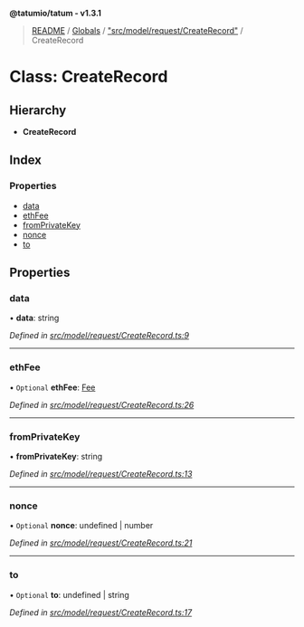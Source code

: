 **@tatumio/tatum - v1.3.1**

> [README](../README.md) / [Globals](../globals.md) / ["src/model/request/CreateRecord"](../modules/_src_model_request_createrecord_.md) / CreateRecord

# Class: CreateRecord

## Hierarchy

* **CreateRecord**

## Index

### Properties

* [data](_src_model_request_createrecord_.createrecord.md#data)
* [ethFee](_src_model_request_createrecord_.createrecord.md#ethfee)
* [fromPrivateKey](_src_model_request_createrecord_.createrecord.md#fromprivatekey)
* [nonce](_src_model_request_createrecord_.createrecord.md#nonce)
* [to](_src_model_request_createrecord_.createrecord.md#to)

## Properties

### data

•  **data**: string

*Defined in [src/model/request/CreateRecord.ts:9](https://github.com/tatumio/tatum-js/blob/8f0f126/src/model/request/CreateRecord.ts#L9)*

___

### ethFee

• `Optional` **ethFee**: [Fee](_src_model_request_fee_.fee.md)

*Defined in [src/model/request/CreateRecord.ts:26](https://github.com/tatumio/tatum-js/blob/8f0f126/src/model/request/CreateRecord.ts#L26)*

___

### fromPrivateKey

•  **fromPrivateKey**: string

*Defined in [src/model/request/CreateRecord.ts:13](https://github.com/tatumio/tatum-js/blob/8f0f126/src/model/request/CreateRecord.ts#L13)*

___

### nonce

• `Optional` **nonce**: undefined \| number

*Defined in [src/model/request/CreateRecord.ts:21](https://github.com/tatumio/tatum-js/blob/8f0f126/src/model/request/CreateRecord.ts#L21)*

___

### to

• `Optional` **to**: undefined \| string

*Defined in [src/model/request/CreateRecord.ts:17](https://github.com/tatumio/tatum-js/blob/8f0f126/src/model/request/CreateRecord.ts#L17)*
